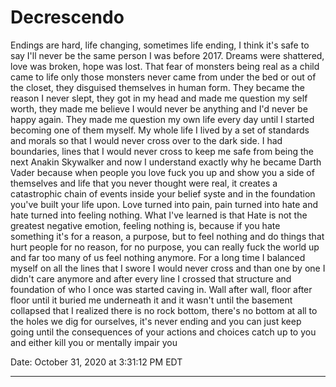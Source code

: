 # Decrescendo

Endings are hard, life changing, sometimes life ending, I think it's safe to say I'll never be the same person I was before 2017. Dreams were shattered, love was broken, hope was lost. That fear of monsters being real as a child came to life only those monsters never came from under the bed or out of the closet, they disguised themselves in human form. They became the reason I never slept, they got in my head and made me question my self worth, they made me believe I would never be anything and I'd never be happy again. They made me question my own life every day until I started becoming one of them myself. My whole life I lived by a set of standards and morals so that I would never cross over to the dark side. I had boundaries, lines that I would never cross to keep me safe from being the next Anakin Skywalker and now I understand exactly why he became Darth Vader because when people you love fuck you up and show you a side of themselves and life that you never thought were real, it creates a catastrophic chain of events inside your belief syste and in the foundation you've built your life upon. Love turned into pain, pain turned into hate and hate turned into feeling nothing. What I've learned is that Hate is not the greatest negative emotion, feeling nothing is, because if you hate something it's for a reason, a purpose, but to feel nothing and do things that hurt people for no reason, for no purpose, you can really fuck the world up and far too many of us feel nothing anymore. For a long time I balanced myself on all the lines that I swore I would never cross and than one by one I didn't care anymore and after every line I crossed that structure and foundation of who I once was started caving in. Wall after wall, floor after floor until it buried me underneath it and it wasn't until the basement collapsed that I realized there is no rock bottom, there's no bottom at all to the holes we dig for ourselves, it's never ending and you can just keep going until the consequences of your actions and choices catch up to you and either kill you or mentally impair you

Date:	October 31, 2020 at 3:31:12 PM EDT

---
